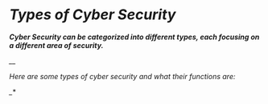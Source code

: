 # **_Types of Cyber Security_**
**_<p>Cyber Security can be categorized into different types, each focusing on a different area of security.</p>_**
*__<p>Here are some types of cyber security and what their functions are: </p>_**
